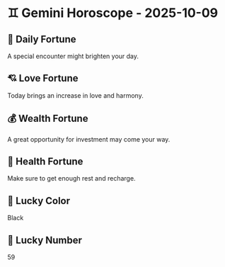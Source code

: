 # ♊ Gemini Horoscope - 2025-10-09

## 🎯 Daily Fortune

A special encounter might brighten your day.

## 💘 Love Fortune

Today brings an increase in love and harmony.

## 💰 Wealth Fortune

A great opportunity for investment may come your way.

## 🌱 Health Fortune

Make sure to get enough rest and recharge.

## 🎨 Lucky Color

Black

## 🔢 Lucky Number

59
